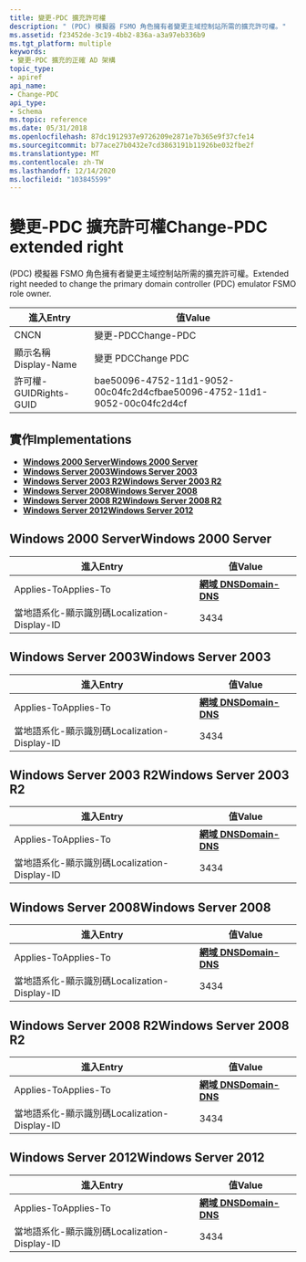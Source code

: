 ```yaml
---
title: 變更-PDC 擴充許可權
description: " (PDC) 模擬器 FSMO 角色擁有者變更主域控制站所需的擴充許可權。"
ms.assetid: f23452de-3c19-4bb2-836a-a3a97eb336b9
ms.tgt_platform: multiple
keywords:
- 變更-PDC 擴充的正確 AD 架構
topic_type:
- apiref
api_name:
- Change-PDC
api_type:
- Schema
ms.topic: reference
ms.date: 05/31/2018
ms.openlocfilehash: 87dc1912937e9726209e2871e7b365e9f37cfe14
ms.sourcegitcommit: b77ace27b0432e7cd3863191b11926be032fbe2f
ms.translationtype: MT
ms.contentlocale: zh-TW
ms.lasthandoff: 12/14/2020
ms.locfileid: "103845599"
---
```

# <a name="change-pdc-extended-right"></a><span data-ttu-id="2dea3-104">變更-PDC 擴充許可權</span><span class="sxs-lookup"><span data-stu-id="2dea3-104">Change-PDC extended right</span></span>

<span data-ttu-id="2dea3-105"> (PDC) 模擬器 FSMO 角色擁有者變更主域控制站所需的擴充許可權。</span><span class="sxs-lookup"><span data-stu-id="2dea3-105">Extended right needed to change the primary domain controller (PDC) emulator FSMO role owner.</span></span>



| <span data-ttu-id="2dea3-106">進入</span><span class="sxs-lookup"><span data-stu-id="2dea3-106">Entry</span></span> | <span data-ttu-id="2dea3-107">值</span><span class="sxs-lookup"><span data-stu-id="2dea3-107">Value</span></span> |
|--------------|--------------------------------------|
| <span data-ttu-id="2dea3-108">CN</span><span class="sxs-lookup"><span data-stu-id="2dea3-108">CN</span></span>           | <span data-ttu-id="2dea3-109">變更-PDC</span><span class="sxs-lookup"><span data-stu-id="2dea3-109">Change-PDC</span></span>                           |
| <span data-ttu-id="2dea3-110">顯示名稱</span><span class="sxs-lookup"><span data-stu-id="2dea3-110">Display-Name</span></span> | <span data-ttu-id="2dea3-111">變更 PDC</span><span class="sxs-lookup"><span data-stu-id="2dea3-111">Change PDC</span></span>                           |
| <span data-ttu-id="2dea3-112">許可權-GUID</span><span class="sxs-lookup"><span data-stu-id="2dea3-112">Rights-GUID</span></span>  | <span data-ttu-id="2dea3-113">bae50096-4752-11d1-9052-00c04fc2d4cf</span><span class="sxs-lookup"><span data-stu-id="2dea3-113">bae50096-4752-11d1-9052-00c04fc2d4cf</span></span> |



## <a name="implementations"></a><span data-ttu-id="2dea3-114">實作</span><span class="sxs-lookup"><span data-stu-id="2dea3-114">Implementations</span></span>

-   [<span data-ttu-id="2dea3-115">**Windows 2000 Server**</span><span class="sxs-lookup"><span data-stu-id="2dea3-115">**Windows 2000 Server**</span></span>](#windows-2000-server)
-   [<span data-ttu-id="2dea3-116">**Windows Server 2003**</span><span class="sxs-lookup"><span data-stu-id="2dea3-116">**Windows Server 2003**</span></span>](#windows-server-2003)
-   [<span data-ttu-id="2dea3-117">**Windows Server 2003 R2**</span><span class="sxs-lookup"><span data-stu-id="2dea3-117">**Windows Server 2003 R2**</span></span>](#windows-server-2003-r2)
-   [<span data-ttu-id="2dea3-118">**Windows Server 2008**</span><span class="sxs-lookup"><span data-stu-id="2dea3-118">**Windows Server 2008**</span></span>](#windows-server-2008)
-   [<span data-ttu-id="2dea3-119">**Windows Server 2008 R2**</span><span class="sxs-lookup"><span data-stu-id="2dea3-119">**Windows Server 2008 R2**</span></span>](#windows-server-2008-r2)
-   [<span data-ttu-id="2dea3-120">**Windows Server 2012**</span><span class="sxs-lookup"><span data-stu-id="2dea3-120">**Windows Server 2012**</span></span>](#windows-server-2012)

## <a name="windows-2000-server"></a><span data-ttu-id="2dea3-121">Windows 2000 Server</span><span class="sxs-lookup"><span data-stu-id="2dea3-121">Windows 2000 Server</span></span>



| <span data-ttu-id="2dea3-122">進入</span><span class="sxs-lookup"><span data-stu-id="2dea3-122">Entry</span></span> | <span data-ttu-id="2dea3-123">值</span><span class="sxs-lookup"><span data-stu-id="2dea3-123">Value</span></span> |
|-------------------------|----------------------------------------------|
| <span data-ttu-id="2dea3-124">Applies-To</span><span class="sxs-lookup"><span data-stu-id="2dea3-124">Applies-To</span></span>              | [<span data-ttu-id="2dea3-125">**網域 DNS**</span><span class="sxs-lookup"><span data-stu-id="2dea3-125">**Domain-DNS**</span></span>](c-domaindns.md)<br/> |
| <span data-ttu-id="2dea3-126">當地語系化-顯示識別碼</span><span class="sxs-lookup"><span data-stu-id="2dea3-126">Localization-Display-ID</span></span> | <span data-ttu-id="2dea3-127">34</span><span class="sxs-lookup"><span data-stu-id="2dea3-127">34</span></span>                                           |



## <a name="windows-server-2003"></a><span data-ttu-id="2dea3-128">Windows Server 2003</span><span class="sxs-lookup"><span data-stu-id="2dea3-128">Windows Server 2003</span></span>



| <span data-ttu-id="2dea3-129">進入</span><span class="sxs-lookup"><span data-stu-id="2dea3-129">Entry</span></span> | <span data-ttu-id="2dea3-130">值</span><span class="sxs-lookup"><span data-stu-id="2dea3-130">Value</span></span> |
|-------------------------|----------------------------------------------|
| <span data-ttu-id="2dea3-131">Applies-To</span><span class="sxs-lookup"><span data-stu-id="2dea3-131">Applies-To</span></span>              | [<span data-ttu-id="2dea3-132">**網域 DNS**</span><span class="sxs-lookup"><span data-stu-id="2dea3-132">**Domain-DNS**</span></span>](c-domaindns.md)<br/> |
| <span data-ttu-id="2dea3-133">當地語系化-顯示識別碼</span><span class="sxs-lookup"><span data-stu-id="2dea3-133">Localization-Display-ID</span></span> | <span data-ttu-id="2dea3-134">34</span><span class="sxs-lookup"><span data-stu-id="2dea3-134">34</span></span>                                           |



## <a name="windows-server-2003-r2"></a><span data-ttu-id="2dea3-135">Windows Server 2003 R2</span><span class="sxs-lookup"><span data-stu-id="2dea3-135">Windows Server 2003 R2</span></span>



| <span data-ttu-id="2dea3-136">進入</span><span class="sxs-lookup"><span data-stu-id="2dea3-136">Entry</span></span> | <span data-ttu-id="2dea3-137">值</span><span class="sxs-lookup"><span data-stu-id="2dea3-137">Value</span></span> |
|-------------------------|----------------------------------------------|
| <span data-ttu-id="2dea3-138">Applies-To</span><span class="sxs-lookup"><span data-stu-id="2dea3-138">Applies-To</span></span>              | [<span data-ttu-id="2dea3-139">**網域 DNS**</span><span class="sxs-lookup"><span data-stu-id="2dea3-139">**Domain-DNS**</span></span>](c-domaindns.md)<br/> |
| <span data-ttu-id="2dea3-140">當地語系化-顯示識別碼</span><span class="sxs-lookup"><span data-stu-id="2dea3-140">Localization-Display-ID</span></span> | <span data-ttu-id="2dea3-141">34</span><span class="sxs-lookup"><span data-stu-id="2dea3-141">34</span></span>                                           |



## <a name="windows-server-2008"></a><span data-ttu-id="2dea3-142">Windows Server 2008</span><span class="sxs-lookup"><span data-stu-id="2dea3-142">Windows Server 2008</span></span>



| <span data-ttu-id="2dea3-143">進入</span><span class="sxs-lookup"><span data-stu-id="2dea3-143">Entry</span></span> | <span data-ttu-id="2dea3-144">值</span><span class="sxs-lookup"><span data-stu-id="2dea3-144">Value</span></span> |
|-------------------------|----------------------------------------------|
| <span data-ttu-id="2dea3-145">Applies-To</span><span class="sxs-lookup"><span data-stu-id="2dea3-145">Applies-To</span></span>              | [<span data-ttu-id="2dea3-146">**網域 DNS**</span><span class="sxs-lookup"><span data-stu-id="2dea3-146">**Domain-DNS**</span></span>](c-domaindns.md)<br/> |
| <span data-ttu-id="2dea3-147">當地語系化-顯示識別碼</span><span class="sxs-lookup"><span data-stu-id="2dea3-147">Localization-Display-ID</span></span> | <span data-ttu-id="2dea3-148">34</span><span class="sxs-lookup"><span data-stu-id="2dea3-148">34</span></span>                                           |



## <a name="windows-server-2008-r2"></a><span data-ttu-id="2dea3-149">Windows Server 2008 R2</span><span class="sxs-lookup"><span data-stu-id="2dea3-149">Windows Server 2008 R2</span></span>



| <span data-ttu-id="2dea3-150">進入</span><span class="sxs-lookup"><span data-stu-id="2dea3-150">Entry</span></span> | <span data-ttu-id="2dea3-151">值</span><span class="sxs-lookup"><span data-stu-id="2dea3-151">Value</span></span> |
|-------------------------|----------------------------------------------|
| <span data-ttu-id="2dea3-152">Applies-To</span><span class="sxs-lookup"><span data-stu-id="2dea3-152">Applies-To</span></span>              | [<span data-ttu-id="2dea3-153">**網域 DNS**</span><span class="sxs-lookup"><span data-stu-id="2dea3-153">**Domain-DNS**</span></span>](c-domaindns.md)<br/> |
| <span data-ttu-id="2dea3-154">當地語系化-顯示識別碼</span><span class="sxs-lookup"><span data-stu-id="2dea3-154">Localization-Display-ID</span></span> | <span data-ttu-id="2dea3-155">34</span><span class="sxs-lookup"><span data-stu-id="2dea3-155">34</span></span>                                           |



## <a name="windows-server-2012"></a><span data-ttu-id="2dea3-156">Windows Server 2012</span><span class="sxs-lookup"><span data-stu-id="2dea3-156">Windows Server 2012</span></span>



| <span data-ttu-id="2dea3-157">進入</span><span class="sxs-lookup"><span data-stu-id="2dea3-157">Entry</span></span> | <span data-ttu-id="2dea3-158">值</span><span class="sxs-lookup"><span data-stu-id="2dea3-158">Value</span></span> |
|-------------------------|----------------------------------------------|
| <span data-ttu-id="2dea3-159">Applies-To</span><span class="sxs-lookup"><span data-stu-id="2dea3-159">Applies-To</span></span>              | [<span data-ttu-id="2dea3-160">**網域 DNS**</span><span class="sxs-lookup"><span data-stu-id="2dea3-160">**Domain-DNS**</span></span>](c-domaindns.md)<br/> |
| <span data-ttu-id="2dea3-161">當地語系化-顯示識別碼</span><span class="sxs-lookup"><span data-stu-id="2dea3-161">Localization-Display-ID</span></span> | <span data-ttu-id="2dea3-162">34</span><span class="sxs-lookup"><span data-stu-id="2dea3-162">34</span></span>                                           |



 

 





